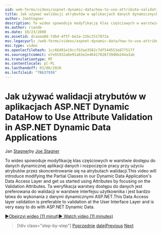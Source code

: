```yaml
---
uid: web-forms/videos/aspnet-dynamic-data/how-to-use-attribute-validation-in-aspnet-dynamic-data-applications
title: Jak używać walidacji atrybutów w aplikacjach danych dynamicznych ASP.NET | Microsoft Docs
author: JoeStagner
description: To wideo spowoduje modyfikację klas częściowych w warstwie dostępu do danych dynamicznej aplikacji danych i rozpoczęcie pracy przy użyciu atrybutów przez skoncentrowanie się na...
ms.author: riande
ms.date: 10/23/2008
ms.assetid: dcaaaa8d-7dbd-4f5f-be2a-226c2517872a
msc.legacyurl: /web-forms/videos/aspnet-dynamic-data/how-to-use-attribute-validation-in-aspnet-dynamic-data-applications
msc.type: video
ms.openlocfilehash: 1cc66d91e19ccfb3ae3582c7df544553e877517f
ms.sourcegitcommit: e7e91932a6e91a63e2e46417626f39d6b244a3ab
ms.translationtype: MT
ms.contentlocale: pl-PL
ms.lasthandoff: 03/06/2020
ms.locfileid: "78637936"
---
```

# <a name="how-to-use-attribute-validation-in-aspnet-dynamic-data-applications"></a><span data-ttu-id="ed07a-103">Jak używać walidacji atrybutów w aplikacjach ASP.NET Dynamic Data</span><span class="sxs-lookup"><span data-stu-id="ed07a-103">How to Use Attribute Validation in ASP.NET Dynamic Data Applications</span></span>

<span data-ttu-id="ed07a-104">Jan [Stagner](https://github.com/JoeStagner)</span><span class="sxs-lookup"><span data-stu-id="ed07a-104">by [Joe Stagner](https://github.com/JoeStagner)</span></span>

<span data-ttu-id="ed07a-105">To wideo spowoduje modyfikację klas częściowych w warstwie dostępu do danych dynamicznej aplikacji danych i rozpoczęcie pracy przy użyciu atrybutów przez skoncentrowanie się na atrybutach walidacji.</span><span class="sxs-lookup"><span data-stu-id="ed07a-105">This video will introduce modifying the Partial Classes in our Dynamic Data Application's Data Access Layer and get us started using Attributes by focusing on the Validation Attributes.</span></span> <span data-ttu-id="ed07a-106">Ta weryfikacja warstwy dostępu do danych jest preferowana do walidacji w warstwie interfejsu użytkownika i jest bardzo łatwa do wykonania z danymi dynamicznymi ASP.NET.</span><span class="sxs-lookup"><span data-stu-id="ed07a-106">This Data Access layer validation is preferable to validation at the User Interface Layer and is very easy to do with ASP.NET Dynamic Data.</span></span>

[<span data-ttu-id="ed07a-107">&#9654;Obejrzyj wideo (11 minut)</span><span class="sxs-lookup"><span data-stu-id="ed07a-107">&#9654; Watch video (11 minutes)</span></span>](https://channel9.msdn.com/Blogs/ASP-NET-Site-Videos/how-to-use-attribute-validation-in-aspnet-dynamic-data-applications)

> [!div class="step-by-step"]
> <span data-ttu-id="ed07a-108">[Poprzednie](how-to-enable-table-specific-routing-in-dynamic-data-applications.md)
> [dalej](how-to-implement-custom-field-validation-with-imperative-logic-in-vb-or-c.md)</span><span class="sxs-lookup"><span data-stu-id="ed07a-108">[Previous](how-to-enable-table-specific-routing-in-dynamic-data-applications.md)
[Next](how-to-implement-custom-field-validation-with-imperative-logic-in-vb-or-c.md)</span></span>
